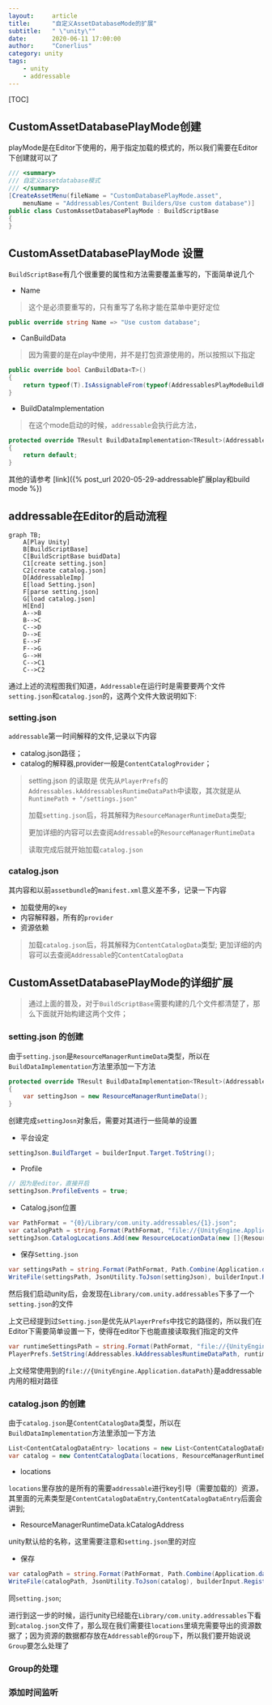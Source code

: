 ```yaml
---
layout:     article
title:      "自定义AssetDatabaseMode的扩展"
subtitle:   " \"unity\""
date:       2020-06-11 17:00:00
author:     "Conerlius"
category: unity
tags:
    - unity
    - addressable
---
```


[TOC]

## CustomAssetDatabasePlayMode创建

playMode是在Editor下使用的，用于指定加载的模式的，所以我们需要在Editor下创建就可以了

```c#
/// <summary>
/// 自定义assetdatabase模式
/// </summary>
[CreateAssetMenu(fileName = "CustomDatabasePlayMode.asset",
	menuName = "Addressables/Content Builders/Use custom database")]
public class CustomAssetDatabasePlayMode : BuildScriptBase
{
}
```
## CustomAssetDatabasePlayMode 设置

`BuildScriptBase`有几个很重要的属性和方法需要覆盖重写的，下面简单说几个

- Name

> 这个是必须要重写的，只有重写了名称才能在菜单中更好定位

```c#
public override string Name => "Use custom database";
```

- CanBuildData

> 因为需要的是在play中使用，并不是打包资源使用的，所以按照以下指定

```c#
public override bool CanBuildData<T>()
{
	return typeof(T).IsAssignableFrom(typeof(AddressablesPlayModeBuildResult));
}
```

- BuildDataImplementation

> 在这个mode启动的时候，`addressable`会执行此方法，

```c#
protected override TResult BuildDataImplementation<TResult>(AddressablesDataBuilderInput builderInput)
{
    return default;
}
```

其他的请参考 [link]({% post_url 2020-05-29-addressable扩展play和build mode %})


## addressable在Editor的启动流程

```mermaid
graph TB;
    A[Play Unity]
    B[BuildScriptBase]
    C[BuildScriptBase buidData]
    C1[create setting.json]
    C2[create catalog.json]
    D[AddressableImp]
    E[load Setting.json]
    F[parse setting.json]
    G[load catalog.json]
    H[End]
    A-->B
    B-->C
    C-->D
    D-->E
    E-->F
    F-->G
    G-->H
    C-->C1
    C-->C2
```

通过上述的流程图我们知道，`Addressable`在运行时是需要要两个文件`setting.json`和`catalog.json`的，这两个文件大致说明如下:

### setting.json

`addressable`第一时间解释的文件,记录以下内容

- catalog.json路径；
- catalog的解释器,provider一般是`ContentCatalogProvider`；

> setting.json 的读取是
优先从`PlayerPrefs`的 `Addressables.kAddressablesRuntimeDataPath`中读取，其次就是从`RuntimePath + "/settings.json"`
> 
> 加载`setting.json`后，将其解释为`ResourceManagerRuntimeData`类型;
> 
> 更加详细的内容可以去查阅`Addressable`的`ResourceManagerRuntimeData`
> 
> 读取完成后就开始加载`catalog.json`

### catalog.json

其内容和以前`assetbundle`的`manifest.xml`意义差不多，记录一下内容

- 加载使用的`key`
- 内容解释器，所有的`provider`
- 资源依赖

> 加载`catalog.json`后，将其解释为`ContentCatalogData`类型;
> 更加详细的内容可以去查阅`Addressable`的`ContentCatalogData`


## CustomAssetDatabasePlayMode的详细扩展

> 通过上面的普及，对于`BuildScriptBase`需要构建的几个文件都清楚了，那么下面就开始构建这两个文件；

### setting.json 的创建
由于`setting.json`是`ResourceManagerRuntimeData`类型，所以在`BuildDataImplementation`方法里添加一下方法

```c#
protected override TResult BuildDataImplementation<TResult>(AddressablesDataBuilderInput builderInput)
{
    var settingJson = new ResourceManagerRuntimeData();
}
```
创建完成`settingJosn`对象后，需要对其进行一些简单的设置

- 平台设定

```c#
settingJson.BuildTarget = builderInput.Target.ToString();
```

- Profile

```c#
// 因为是editor，直接开启
settingJson.ProfileEvents = true;
```

- Catalog.json位置

```c#
var PathFormat = "{0}/Library/com.unity.addressables/{1}.json";
var catalogPath = string.Format(PathFormat, "file://{UnityEngine.Application.dataPath}/../", "catalog");
settingJson.CatalogLocations.Add(new ResourceLocationData(new []{ResourceManagerRuntimeData.kCatalogAddress}, catalogPath, typeof(ContentCatalogProvider), typeof(ContentCatalogData)));
```

- 保存`Setting.json`

```c#
var settingsPath = string.Format(PathFormat, Path.Combine(Application.dataPath, "/../"), "setting");
WriteFile(settingsPath, JsonUtility.ToJson(settingJson), builderInput.Registry);
```

然后我们启动unity后，会发现在`Library/com.unity.addressables`下多了一个`setting.json`的文件

上文已经提到过`Setting.json`是优先从`PlayerPrefs`中找它的路径的，所以我们在Editor下需要简单设置一下，使得在editor下也能直接读取我们指定的文件

```c#
var runtimeSettingsPath = string.Format(PathFormat, "file://{UnityEngine.Application.dataPath}/../", "settings");
PlayerPrefs.SetString(Addressables.kAddressablesRuntimeDataPath, runtimeSettingsPath);
```

上文经常使用到的`file://{UnityEngine.Application.dataPath}`是addressable内用的相对路径

### catalog.json 的创建

由于`catalog.json`是`ContentCatalogData`类型，所以在`BuildDataImplementation`方法里添加一下方法

```c#
List<ContentCatalogDataEntry> locations = new List<ContentCatalogDataEntry>();
var catalog = new ContentCatalogData(locations, ResourceManagerRuntimeData.kCatalogAddress);
```

- locations

`locations`里存放的是所有的需要`addressable`进行key引导（需要加载的）资源，其里面的元素类型是`ContentCatalogDataEntry`,`ContentCatalogDataEntry`后面会讲到;

- ResourceManagerRuntimeData.kCatalogAddress

unity默认给的名称，这里需要注意和`setting.json`里的对应

- 保存

```c#
var catalogPath = string.Format(PathFormat, Path.Combine(Application.dataPath, "../"),"catalog");
WriteFile(catalogPath, JsonUtility.ToJson(catalog), builderInput.Registry);
```

同`setting.json`;

进行到这一步的时候，运行unity已经能在`Library/com.unity.addressables`下看到`catalog.json`文件了，那么现在我们需要往`locations`里填充需要导出的资源数据了；因为资源的数据都存放在`Addressable`的`Group`下，所以我们要开始说说`Group`要怎么处理了

### Group的处理


### 添加时间监听